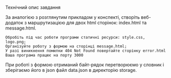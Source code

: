 Технічний опис завдання

За аналогією з розглянутим прикладом у конспекті, створіть веб-додаток з маршрутизацією для двох html сторінок: index.html та message.html.

    Обробіть під час роботи програми статичні ресурси: style.css, logo.png;
    Організуйте роботу з формою на сторінці message.html;
    У разі виникнення помилки 404 Not Found повертайте сторінку error.html
    Ваша програма працює на порту 3000

При роботі з формою отриманий байт-рядок перетворюємо у словник і зберігаємо його в json файл data.json в директорію storage.